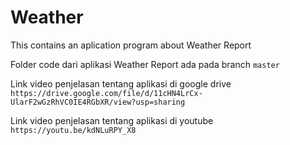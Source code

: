 # Weather
This contains an aplication program about Weather Report

Folder code dari aplikasi Weather Report ada pada branch `master`

Link video penjelasan tentang aplikasi di google drive `https://drive.google.com/file/d/11cHN4LrCx-UlarF2wGzRhVC0IE4RGbXR/view?usp=sharing`

Link video penjelasan tentang aplikasi di youtube `https://youtu.be/kdNLuRPY_X8`
